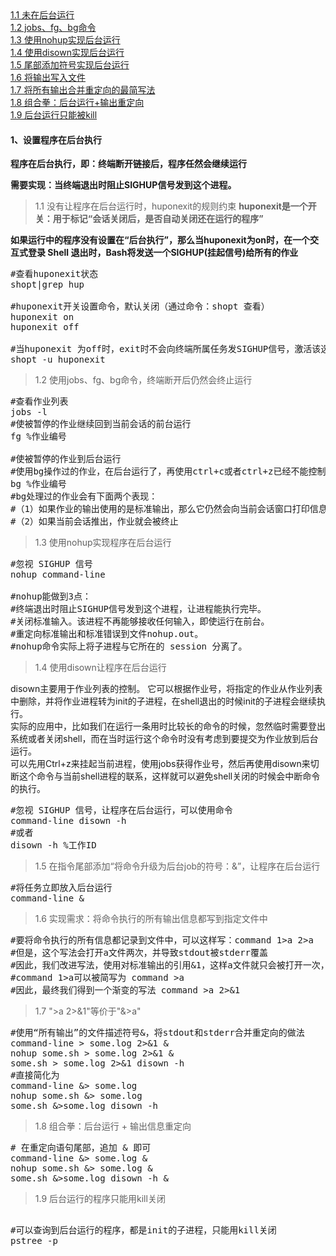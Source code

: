 <div class="mapInPage">
<a href="javascript:Client.windowScrollTo('anchor11');">1.1 未在后台运行</a><br/>
<a href="javascript:Client.windowScrollTo('anchor12');">1.2 jobs、fg、bg命令</a><br/>
<a href="javascript:Client.windowScrollTo('anchor13');">1.3 使用nohup实现后台运行</a><br/>
<a href="javascript:Client.windowScrollTo('anchor14');">1.4 使用disown实现后台运行</a><br/>
<a href="javascript:Client.windowScrollTo('anchor15');">1.5 尾部添加符号实现后台运行</a><br/>
<a href="javascript:Client.windowScrollTo('anchor16');">1.6 将输出写入文件</a><br/>
<a href="javascript:Client.windowScrollTo('anchor17');">1.7 将所有输出合并重定向的最简写法</a><br/>
<a href="javascript:Client.windowScrollTo('anchor18');">1.8 组合拳：后台运行+输出重定向</a><br/>
<a href="javascript:Client.windowScrollTo('anchor19');">1.9 后台运行只能被kill</a><br/>
</div>

#### 1、设置程序在后台执行
**程序在后台执行，即：终端断开链接后，程序任然会继续运行**

**需要实现：当终端退出时阻止SIGHUP信号发到这个进程。**

>1.1 没有让程序在后台运行时，huponexit的规则约束<label id="anchor11"></label>
**huponexit是一个开关：用于标记“会话关闭后，是否自动关闭还在运行的程序”**

**如果运行中的程序没有设置在“后台执行”，那么当huponexit为on时，在一个交互式登录 Shell 退出时，Bash将发送一个SIGHUP(挂起信号)给所有的作业**
<pre class="prettyprint lang-s">
#查看huponexit状态
shopt|grep hup

#huponexit开关设置命令，默认关闭（通过命令：shopt 查看）
huponexit on
huponexit off

#当huponexit 为off时，exit时不会向终端所属任务发SIGHUP信号，激活该选项：
shopt -u huponexit
</pre>

>1.2 使用jobs、fg、bg命令，终端断开后仍然会终止运行<label id="anchor12"></label>
<pre class="prettyprint lang-s">
#查看作业列表
jobs -l
#使被暂停的作业继续回到当前会话的前台运行
fg %作业编号

#使被暂停的作业到后台运行
#使用bg操作过的作业，在后台运行了，再使用ctrl+c或者ctrl+z已经不能控制
bg %作业编号
#bg处理过的作业会有下面两个表现：
#（1）如果作业的输出使用的是标准输出，那么它仍然会向当前会话窗口打印信息
#（2）如果当前会话推出，作业就会被终止
</pre>

>1.3 使用nohup实现程序在后台运行<label id="anchor13"></label>
<pre class="prettyprint lang-s">
#忽视 SIGHUP 信号
nohup command-line

#nohup能做到3点：
#终端退出时阻止SIGHUP信号发到这个进程，让进程能执行完毕。
#关闭标准输入。该进程不再能够接收任何输入，即使运行在前台。
#重定向标准输出和标准错误到文件nohup.out。
#nohup命令实际上将子进程与它所在的 session 分离了。
</pre>

>1.4 使用disown让程序在后台运行<label id="anchor14"></label>
<div class="addTextIndent">
disown主要用于作业列表的控制。
它可以根据作业号，将指定的作业从作业列表中删除，并将作业进程转为init的子进程，在shell退出的时候init的子进程会继续执行。<br>
实际的应用中，比如我们在运行一条用时比较长的命令的时候，忽然临时需要登出系统或者关闭shell，而在当时运行这个命令时没有考虑到要提交为作业放到后台运行。<br>
可以先用Ctrl+z来挂起当前进程，使用jobs获得作业号，然后再使用disown来切断这个命令与当前shell进程的联系，这样就可以避免shell关闭的时候会中断命令的执行。
</div>
<pre class="prettyprint lang-s">
#忽视 SIGHUP 信号，让程序在后台运行，可以使用命令 
command-line disown -h
#或者
disown -h %工作ID
</pre>

>1.5 在指令尾部添加“将命令升级为后台job的符号：&”，让程序在后台运行<label id="anchor15"></label>
<pre class="prettyprint lang-s">
#将任务立即放入后台运行
command-line &
</pre>

>1.6 实现需求：将命令执行的所有输出信息都写到指定文件中<label id="anchor16"></label>
<pre class="prettyprint lang-s">
#要将命令执行的所有信息都记录到文件中，可以这样写：command 1>a 2>a 
#但是，这个写法会打开a文件两次，并导致stdout被stderr覆盖
#因此，我们改进写法，使用对标准输出的引用&1，这样a文件就只会被打开一次，写法进化为这样 command 1>a 2>&1
#command 1>a可以被简写为 command >a 
#因此，最终我们得到一个渐变的写法 command >a 2>&1 
</pre>

>1.7 ">a 2>&1"等价于"&>a"<label id="anchor17"></label>
<pre class="prettyprint lang-s">
#使用“所有输出”的文件描述符号&，将stdout和stderr合并重定向的做法
command-line > some.log 2>&1 & 
nohup some.sh > some.log 2>&1 &
some.sh > some.log 2>&1 disown -h
#直接简化为
command-line &> some.log
nohup some.sh &> some.log
some.sh &>some.log disown -h
</pre>

>1.8 组合拳：后台运行 + 输出信息重定向<label id="anchor18"></label>
<pre class="prettyprint lang-s">
# 在重定向语句尾部，追加 & 即可
command-line &> some.log &
nohup some.sh &> some.log &
some.sh &>some.log disown -h &
</pre>

>1.9 后台运行的程序只能用kill关闭
<pre class="prettyprint lang-s"><label id="anchor19"></label>
#可以查询到后台运行的程序，都是init的子进程，只能用kill关闭
pstree -p 
</pre>

